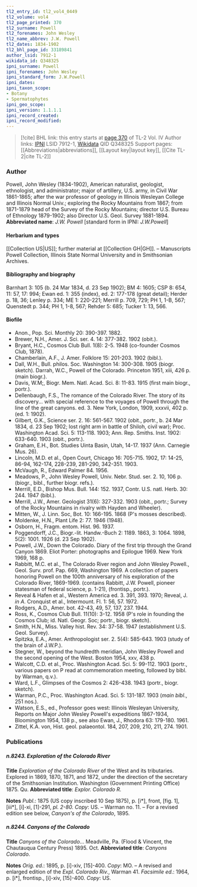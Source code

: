 ```yaml
---
tl2_entry_id: tl2_vol4_0449
tl2_volume: vol4
tl2_page_printed: 370
tl2_surname: Powell
tl2_forenames: John Wesley
tl2_name_abbrev: J.W. Powell
tl2_dates: 1834-1902
tl2_bhl_page_id: 33189841
author_lsid: 7912-1
wikidata_id: Q348325
ipni_surname: Powell
ipni_forenames: John Wesley
ipni_standard_form: J.W.Powell
ipni_dates: 
ipni_taxon_scope: 
- Botany
- Spermatophytes
ipni_geo_scope: 
ipni_version: 1.1.1.1
ipni_record_created: 
ipni_record_modified:
---
```


> [!cite] BHL link: this entry starts at [page 370](https://www.biodiversitylibrary.org/page/33189841) of TL-2 Vol. IV
> Author links: [IPNI](https://www.ipni.org/a/7912-1) LSID 7912-1, [Wikidata](https://www.wikidata.org/wiki/Q348325) QID Q348325
> Support pages: [[Abbreviations|abbreviations]], [[Layout key|layout key]], [[Cite TL-2|cite TL-2]]

### Author

Powell, John Wesley (1834-1902), American naturalist, geologist, ethnologist, and administrator; major of artillery, U.S. army, in Civil War 1861-1865; after the war professor of geology in Illinois Wesleyan College and Illinois Normal Univ.; exploring the Rocky Mountains from 1867; from 1871-1879 head of the Survey of the Rocky Mountains; director U.S. Bureau of Ethnology 1879-1902; also Director U.S. Geol. Survey 1881-1894. 
**Abbreviated name**: *J.W. Powell* \[standard form in IPNI: *J.W.Powell*\]

#### Herbarium and types

[[Collection US|US]]; further material at [[Collection GH|GH]]. – Manuscripts Powell Collection, Illinois State Normal University and in Smithsonian Archives.

#### Bibliography and biography

Barnhart 3: 105 (b. 24 Mar 1834, d. 23 Sep 1902); BM 4: 1605; CSP 8: 654, 11: 57, 17: 994; Ewan ed. 1: 355 (index), ed. 2: 177-178 (great detail); Herder p. 18, 36; Lenley p. 334; ME 1: 220-221; Merrill p. 709, 729; PH 1, 1-B, 567; Quenstedt p. 344; PH 1, 1-8, 567; Rehder 5: 685; Tucker 1: 13, 566.

#### Biofile

- Anon., Pop. Sci. Monthly 20: 390-397. 1882.
- Brewer, N.H., Amer. J. Sci. ser. 4. 14: 377-382. 1902 (obit.).
- Bryant, H.C., Cosmos Club Bull. 1(8): 2-5. 1948 (co-founder Cosmos Club, 1878).
- Chamberlain, A.F., J. Amer. Folklore 15: 201-203. 1902 (bibl.).
- Dall, W.H., Bull. philos. Soc. Washington 14: 300-308. 1905 (biogr. sketch). Darrah, W.C., Powell of the Colorado. Princeton 1951, xiii, 426 p. (main biogr.).
- Davis, W.M;, Biogr. Mem. Natl. Acad. Sci. 8: 11-83. 1915 (first main biogr., portr.).
- Dellenbaugh, F.S., The romance of the Colorado River. The story of its discovery... with special reference to the voyages of Powell through the line of the great canyons. ed. 3. New York, London, 1909, xxxvii, 402 p. (ed. 1: 1902).
- Gilbert, G.K., Science ser. 2. 16: 561-567. 1902 (obit., portr., b. 24 Mar 1834, d. 23 Sep 1902; lost right arm in battle of Shiloh, civil war); Proc. Washington Acad. Sci. 5: 113-118. 1903; Ann. Rep. Smiths. Inst. 1902: 633-640. 1903 (obit., portr.).
- Graham, E.H., Bot. Studies Uinta Basin, Utah, 14-17. 1937 (Ann. Carnegie Mus. 26).
- Lincoln, M.D. et al., Open Court, Chicago 16: 705-715. 1902, 17: 14-25, 86-94, 162-174, 228-239, 281-290, 342-351. 1903.
- McVaugh, R., Edward Palmer 84. 1956.
- Meadows, P., John Wesley Powell, Univ. Nebr. Stud. ser. 2. 10, 106 p. (biogr., bibl., further biogr. refs.).
- Merrill, E.D., Bishop Mus. Bull. 144: 152. 1937, Contr. U.S. natl. Herb. 30: 244. 1947 (bibl.).
- Merrill, J.W., Amer. Geologist 31(6): 327-332. 1903 (obit., portr.; Survey of the Rocky Mountains in rivalry with Hayden and Wheeler).
- Mitten, W., J. Linn. Soc, Bot. 10: 166-195. 1868 (P's mosses described).
- Moldenke, H.N., Plant Life 2: 77. 1946 (1948).
- Osborn, H., Fragm. entom. Hist. 96. 1937.
- Poggendorff, J.C., Biogr.-lit. Handw.-Buch 2: 1189. 1863, 3: 1064. 1898, 5(2): 1001. 1926 (d. 23 Sep 1902).
- Powell, J.W., Down the Colorado. Diary of the first trip through the Grand Canyon 1869. Eliot Porter: photographs and Epilogue 1969. New York 1969, 168 p.
- Rabbitt, M.C. et al., The Colorado River region and John Wesley Powell., Geol. Surv. prof. Pap. 669, Washington 1969. A collection of papers honoring Powell on the 100th anniversary of his exploration of the Colorado River, 1869-1969. (contains Rabbitt, J.W. Powell, pioneer statesman of federal science, p. 1-21), (frontisp., portr.).
- Reveal & Hafen et al., Western America ed. 3. 391, 393. 1970; Reveal, J. *in A*. Cronquist et al., Intermount. Fl. 1: 56, 57. 1972.
- Rodgers, A.D., Amer. bot. 42-43, 49, 57, 137, 237. 1944.
- Ross, K., Cosmos Club Bull. 11(10): 3-12. 1958 (P's role in founding the Cosmos Club; id. Natl. Geogr. Soc; portr., biogr. sketch).
- Smith, H.N., Miss. Valley hist. Rev. 34: 37-58. 1947 (establishment U.S. Geol. Survey).
- Spitzka, E.A., Amer. Anthropologist ser. 2. 5(4): 585-643. 1903 (study of the brain of J.W.P.).
- Stegner, W., beyond the hundredth meridian, John Wesley Powell and the second opening of the West. Boston 1954, xxv, 438 p.
- Walcott, C.D. et al., Proc. Washington Acad. Sci. 5: 99-112. 1903 (portr., various papers on P read at commemoration meeting, followed by bibl. by Warman, q.v.).
- Ward, L.F., Glimpses of the Cosmos 2: 426-438. 1943 (portr., biogr. sketch).
- Warman, P.C., Proc. Washington Acad. Sci. 5: 131-187. 1903 (*main bibl*., 251 nos.).
- Watson, E.S., ed., Professor goes west: Illinois Wesleyan University, Reports on Major John Wesley Powell's expeditions 1867-1934, Bloomington 1954, 138 p., see also Ewan, J., Rhodora 63: 179-180. 1961.
- Zittel, K.A. von, Hist. geol. palaeontol. 184, 207, 209, 210, 211, 274. 1901.

### Publications

##### n.8243. Exploration of the Colorado River

**Title**
*Exploration of the Colorado River* of the West and its tributaries. Explored in 1869, 1870, 1871, and 1872, under the direction of the secretary of the Smithsonian Institution. Washington (Government Printing Office) 1875. Qu.
**Abbreviated title**: *Explor. Colorado R.*

**Notes**
*Publ*.: 1875 (US copy inscribed 10 Sep 1875), p. \[i\*\], front, \[fig. 1\], \[iii\*\], \[i\]-xi, \[1\]-291, *pl. 2-80. Copy*: US. – Warman no. 11. – For a revised edition see below, *Canyon's of the Colorado*, 1895.

##### n.8244. Canyons of the Colorado

**Title**
*Canyons of the Colorado*... Meadville, Pa. (Flood & Vincent, the Chautauqua Century Press) 1895. Oct.
**Abbreviated title**: *Canyons Colorado*.

**Notes**
*Orig. ed.*: 1895, p. \[i\]-xiv, \[15\]-400. *Copy*: MO. – A revised and enlarged edition of the *Expl. Colorado Riv.*, Warman 41.
*Facsimile ed*.: 1964, p. \[i\*\], frontisp., \[i\]-xiv, \[15\]-400. *Copy*: US.

